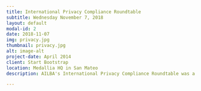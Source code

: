 ```yaml
---
title: International Privacy Compliance Roundtable
subtitle: Wednesday November 7, 2018
layout: default
modal-id: 2
date: 2018-11-07
img: privacy.jpg
thumbnail: privacy.jpg
alt: image-alt
project-date: April 2014
client: Start Bootstrap
location: Medallia HQ in San Mateo
description: AILBA's International Privacy Compliance Roundtable was a great success. Thanks to US Managing Partner at Fieldfisher, Joel Benavides, Managing Director Global Legal at Box as well as Eve Chaurand, General Counsel at Callisto, for leading an insightful and entertaining discussion around international privacy compliance. 

---
```

